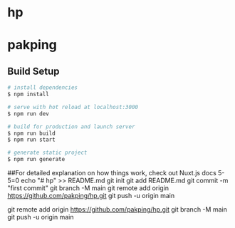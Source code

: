 # hp
# pakping
## Build Setup

```bash
# install dependencies
$ npm install

# serve with hot reload at localhost:3000
$ npm run dev

# build for production and launch server
$ npm run build
$ npm run start

# generate static project
$ npm run generate
```
##For detailed explanation on how things work, check out Nuxt.js docs
5-5=0
echo "# hp" >> README.md
git init
git add README.md
git commit -m "first commit"
git branch -M main
git remote add origin https://github.com/pakping/hp.git
git push -u origin main
                
git remote add origin https://github.com/pakping/hp.git
git branch -M main
git push -u origin main